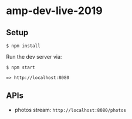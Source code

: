 # amp-dev-live-2019

## Setup

```
$ npm install
```

Run the dev server via: 

```
$ npm start

=> http://localhost:8080
```

## APIs

* photos stream: `http://localhost:8080/photos`


